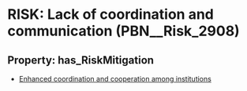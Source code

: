 # RISK: __Lack of coordination and communication__ (PBN__Risk_2908)

## Property: has_RiskMitigation

* [Enhanced coordination and cooperation among institutions](PBN__Mitigation_1076)

